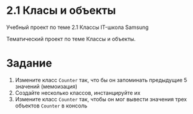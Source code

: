 # 2.1 Класы и объекты

Учебный проект по теме 2.1 Классы IT-школа Samsung

Тематический проект по теме Классы и объекты.

# Задание

1. Измените класс `Counter` так, что бы он запоминать предыдущие 5 значений (мемоизация)
2. Создайте несколько классов, инстанцируйте их
3. Измените класс `Counter` так, чтобы он мог вывести значения трех объектов `Counter` в консоль


